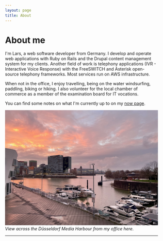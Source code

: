 ```yaml
---
layout: page
title: About
---
```


# About me

I'm Lars, a web software developer from Germany. I develop and operate web applications with Ruby on Rails and the Drupal content management system for my clients. Another field of work is telephony applications (IVR - Interactive Voice Response) with the FreeSWITCH and Asterisk open-source telephony frameworks. Most services run on AWS infrastructure.

When not in the office, I enjoy travelling, being on the water windsurfing, paddling, biking or hiking. I also volunteer for the local chamber of commerce as a member of the examination board for IT vocations.

You can find some notes on what I'm currently up to on my [now page](/now/).

![Düsseldorf Media Harbour](/images/dus-mediaharbour.jpeg)
*View across the Düsseldorf Media Harbour from my office here.*

---

<a rel="me" href="https://ruby.social/@lape"><i class="fa-brands fa-mastodon"></i></a>&nbsp;&nbsp;&nbsp;<a href="https://github.com/lape"><i class="fa-brands fa-github"></i></a>&nbsp;&nbsp;&nbsp;<a href="https://larsp.dev/feed.xml"><i class="fa-solid fa-rss"></i></a>
